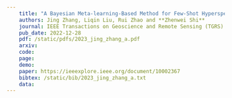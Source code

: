 ```yaml
---
    title: "A Bayesian Meta-learning-Based Method for Few-Shot Hyperspectral Image Classification"
    authors: Jing Zhang, Liqin Liu, Rui Zhao and **Zhenwei Shi**
    journal: IEEE Transactions on Geoscience and Remote Sensing (TGRS)
    pub_date: 2022-12-28
    pdf: /static/pdfs/2023_jing_zhang_a.pdf
    arxiv: 
    code: 
    page: 
    demo: 
    paper: https://ieeexplore.ieee.org/document/10002367
    bibtex: /static/bib/2023_jing_zhang_a.txt
    data:
---
```

    